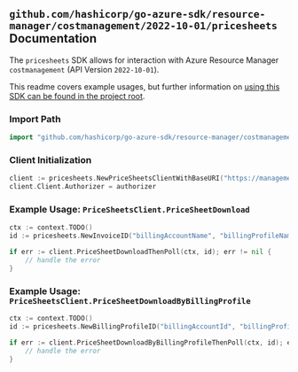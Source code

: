 
## `github.com/hashicorp/go-azure-sdk/resource-manager/costmanagement/2022-10-01/pricesheets` Documentation

The `pricesheets` SDK allows for interaction with Azure Resource Manager `costmanagement` (API Version `2022-10-01`).

This readme covers example usages, but further information on [using this SDK can be found in the project root](https://github.com/hashicorp/go-azure-sdk/tree/main/docs).

### Import Path

```go
import "github.com/hashicorp/go-azure-sdk/resource-manager/costmanagement/2022-10-01/pricesheets"
```


### Client Initialization

```go
client := pricesheets.NewPriceSheetsClientWithBaseURI("https://management.azure.com")
client.Client.Authorizer = authorizer
```


### Example Usage: `PriceSheetsClient.PriceSheetDownload`

```go
ctx := context.TODO()
id := pricesheets.NewInvoiceID("billingAccountName", "billingProfileName", "invoiceName")

if err := client.PriceSheetDownloadThenPoll(ctx, id); err != nil {
	// handle the error
}
```


### Example Usage: `PriceSheetsClient.PriceSheetDownloadByBillingProfile`

```go
ctx := context.TODO()
id := pricesheets.NewBillingProfileID("billingAccountId", "billingProfileId")

if err := client.PriceSheetDownloadByBillingProfileThenPoll(ctx, id); err != nil {
	// handle the error
}
```
